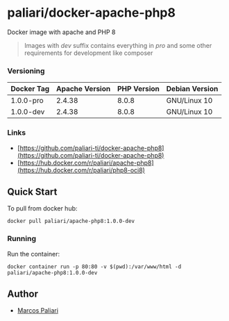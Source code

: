 # paliari/docker-apache-php8

Docker image with apache and PHP 8

> Images with *dev* suffix contains everything in *pro* and some other requirements for development like composer

### Versioning
| Docker Tag      | Apache Version | PHP Version | Debian Version |
|-----------------|----------------|-------------|----------------|
| 1.0.0-pro       | 2.4.38         | 8.0.8       | GNU/Linux 10   |
| 1.0.0-dev       | 2.4.38         | 8.0.8       | GNU/Linux 10   |

### Links
- [https://github.com/paliari-ti/docker-apache-php8](https://github.com/paliari-ti/docker-apache-php8)
- [https://hub.docker.com/r/paliari/apache-php8](https://hub.docker.com/r/paliari/php8-oci8)

## Quick Start

To pull from docker hub:

```
docker pull paliari/apache-php8:1.0.0-dev
```

### Running

Run the container:

```
docker container run -p 80:80 -v $(pwd):/var/www/html -d paliari/apache-php8:1.0.0-dev
```

Author
-------

-	[Marcos Paliari](https://paliari.com.br)
